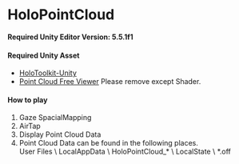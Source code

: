 # HoloPointCloud

**Required Unity Editor Version: 5.5.1f1**

#### Required Unity Asset
- <a href="https://github.com/Microsoft/HoloToolkit-Unity">HoloToolkit-Unity</a>
- <a href="https://www.assetstore.unity3d.com/#!/content/19811?aid=1100lGoW">Point Cloud Free Viewer</a> Please remove except Shader.

#### How to play
1. Gaze SpacialMapping<br />
2. AirTap<br />
3. Display Point Cloud Data<br />
4. Point Cloud Data can be found in the following places.<br />
   User Files \ LocalAppData \ HoloPointCloud_* \ LocalState \ *.off<br />
